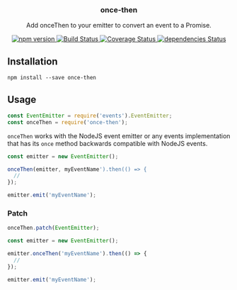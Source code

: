 <p align="center">
  <h3 align="center">once-then</h3>
  <p align="center">Add onceThen to your emitter to convert an event to a Promise.<p>
  <p align="center">
    <a href="https://www.npmjs.com/package/once-then">
      <img src="https://img.shields.io/npm/v/once-then.svg" alt="npm version">
    </a>
    <a href="https://travis-ci.org/Moeriki/node-once-then">
      <img src="https://travis-ci.org/Moeriki/node-once-then.svg?branch=master" alt="Build Status"></img>
    </a>
    <a href="https://coveralls.io/github/Moeriki/node-once-then?branch=master">
      <img src="https://coveralls.io/repos/github/Moeriki/node-once-then/badge.svg?branch=master" alt="Coverage Status"></img>
    </a>
    <a href="https://david-dm.org/moeriki/node-mappr">
      <img src="https://david-dm.org/moeriki/node-once-then/status.svg" alt="dependencies Status"></img>
    </a>
  </p>
</p>

## Installation

```
npm install --save once-then
```

## Usage

```js
const EventEmitter = require('events').EventEmitter;
const onceThen = require('once-then');
```

`onceThen` works with the NodeJS event emitter or any events implementation that has its `once` method backwards compatible with NodeJS events.

```js
const emitter = new EventEmitter();

onceThen(emitter, myEventName').then(() => {
  //
});

emitter.emit('myEventName');
```

### Patch

```js
onceThen.patch(EventEmitter);

const emitter = new EventEmitter();

emitter.onceThen('myEventName').then(() => {
  //
});

emitter.emit('myEventName');
```
